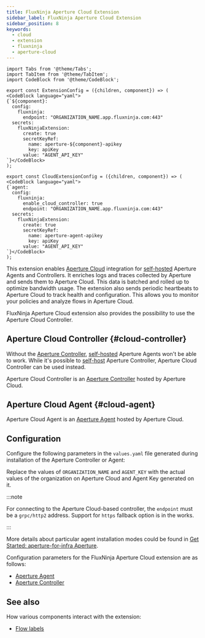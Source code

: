 ```yaml
---
title: FluxNinja Aperture Cloud Extension
sidebar_label: FluxNinja Aperture Cloud Extension
sidebar_position: 8
keywords:
  - cloud
  - extension
  - fluxninja
  - aperture-cloud
---
```


```mdx-code-block
import Tabs from '@theme/Tabs';
import TabItem from '@theme/TabItem';
import CodeBlock from '@theme/CodeBlock';
```

```mdx-code-block
export const ExtensionConfig = ({children, component}) => (
<CodeBlock language="yaml">
{`${component}:
  config:
    fluxninja:
      endpoint: "ORGANIZATION_NAME.app.fluxninja.com:443"
  secrets:
    fluxNinjaExtension:
      create: true
      secretKeyRef:
        name: aperture-${component}-apikey
        key: apiKey
      value: "AGENT_API_KEY"
`}</CodeBlock>
);
```

```mdx-code-block
export const CloudExtensionConfig = ({children, component}) => (
<CodeBlock language="yaml">
{`agent:
  config:
    fluxninja:
      enable_cloud_controller: true
      endpoint: "ORGANIZATION_NAME.app.fluxninja.com:443"
  secrets:
    fluxNinjaExtension:
      create: true
      secretKeyRef:
        name: aperture-agent-apikey
        key: apiKey
      value: "AGENT_API_KEY"
`}</CodeBlock>
);
```

This extension enables [Aperture Cloud][] integration for
[self-hosted][Self-hosted] Aperture Agents and Controllers. It enriches logs
and traces collected by Aperture and sends them to Aperture Cloud. This data is
batched and rolled up to optimize bandwidth usage. The extension also sends
periodic heartbeats to Aperture Cloud to track health and configuration. This
allows you to monitor your policies and analyze flows in Aperture Cloud.

FluxNinja Aperture Cloud extension also provides the possibility to use the
Aperture Cloud Controller.

## Aperture Cloud Controller {#cloud-controller}

Without the [Aperture Controller][], [self-hosted][Self-hosted-agent] Aperture
Agents won't be able to work. While it's possible to [self-host][Self-hosted]
Aperture Controller, Aperture Cloud Controller can be used instead.

Aperture Cloud Controller is an [Aperture Controller][] hosted by Aperture
Cloud.

## Aperture Cloud Agent {#cloud-agent}

Aperture Cloud Agent is an [Aperture Agent][] hosted by Aperture Cloud.

## Configuration

Configure the following parameters in the `values.yaml` file generated during
installation of the Aperture Controller or Agent:

<Tabs>
  <TabItem value="Aperture Cloud Controller">
    <Tabs>
      <TabItem value="Agent">
        <CloudExtensionConfig />
      </TabItem>
    </Tabs>
  </TabItem>
  <TabItem value="Self-Hosted Controller">
    <Tabs>
      <TabItem value="Controller">
        <ExtensionConfig component="controller" />
      </TabItem>
      <TabItem value="Agent">
        <ExtensionConfig component="agent" />
      </TabItem>
    </Tabs>
  </TabItem>
</Tabs>

Replace the values of `ORGANIZATION_NAME` and `AGENT_KEY` with the actual values
of the organization on Aperture Cloud and Agent Key generated on it.

:::note

For connecting to the Aperture Cloud-based controller, the `endpoint` must be a
`grpc/http2` address. Support for `https` fallback option is in the works.

:::

More details about particular agent installation modes could be found in
[Get Started: aperture-for-infra Aperture](/aperture-for-infra/agent/agent.md).

Configuration parameters for the FluxNinja Aperture Cloud extension are as
follows:

- [Aperture Agent](/reference/configuration/agent.md#flux-ninja-extension-config)
- [Aperture Controller](/reference/configuration/controller.md/#flux-ninja-extension-config)

## See also

How various components interact with the extension:

- [Flow labels](/concepts/flow-label.md#extension)

[Self-hosted]: /aperture-for-infra/aperture-for-infra.md
[Self-hosted-agent]: /aperture-for-infra/agent/agent.md
[aperture cloud]: /introduction.md
[aperture controller]: /aperture-for-infra/architecture.md#aperture-controller
[aperture agent]: /aperture-for-infra/architecture.md#aperture-agent
